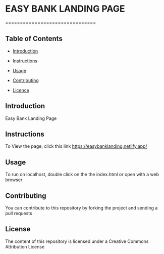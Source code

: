 # EASY BANK LANDING PAGE

===============================

## Table of Contents


* [Introduction](#introduction)

* [Instructions](#instructions)

* [Usage](#usage)

* [Contributing](#contributing)

* [Licence](#usage)



## Introduction

Easy Bank Landing Page


## Instructions

To View the page, click this link https://easybanklanding.netlify.app/

## Usage

To run on localhost, double click on the the index.html or open with a web browser

## Contributing

You can contribute to this repository by forking the project and sending a pull requests

## License

The content of this repository is licensed under a Creative Commons Attribution License
